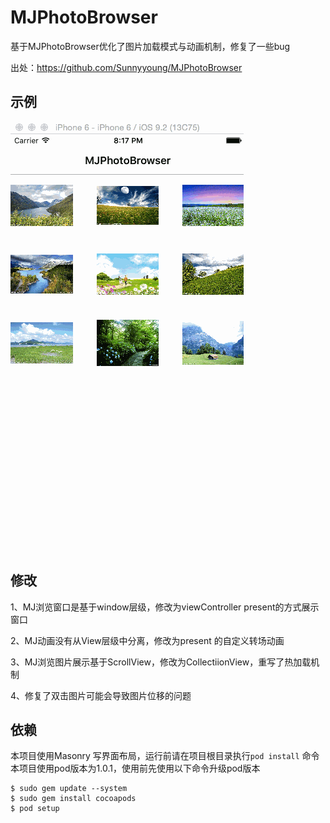 # MJPhotoBrowser
基于MJPhotoBrowser优化了图片加载模式与动画机制，修复了一些bug<p>
出处：https://github.com/Sunnyyoung/MJPhotoBrowser
## 示例
![image](https://github.com/bird-xiong/MJPhotoBrowser/blob/master/MJPhotoBrowser/mj.gif) 
## 修改
1、MJ浏览窗口是基于window层级，修改为viewController present的方式展示窗口<p>
2、MJ动画没有从View层级中分离，修改为present 的自定义转场动画<p>
3、MJ浏览图片展示基于ScrollView，修改为CollectiionView，重写了热加载机制<p>
4、修复了双击图片可能会导致图片位移的问题
## 依赖
本项目使用Masonry 写界面布局，运行前请在项目根目录执行`pod install` 命令
本项目使用pod版本为1.0.1，使用前先使用以下命令升级pod版本
```shell
$ sudo gem update --system
$ sudo gem install cocoapods
$ pod setup
```
